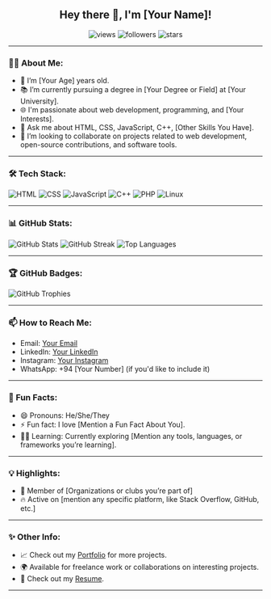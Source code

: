 <h2 align="center">Hey there 👋, I'm [Your Name]!</h2>

<p align="center">
  <img src="https://komarev.com/ghpvc/?username=your-username&color=brightgreen" alt="views">
  <img src="https://img.shields.io/github/followers/your-username?label=Follow" alt="followers">
  <img src="https://img.shields.io/github/stars/your-username?affiliations=OWNER%2CCOLLABORATOR" alt="stars">
</p>

---

### 👨‍💻 About Me:
- 🌱 I’m [Your Age] years old.
- 📚 I’m currently pursuing a degree in [Your Degree or Field] at [Your University].
- 🌐 I'm passionate about web development, programming, and [Your Interests].
- 💬 Ask me about HTML, CSS, JavaScript, C++, [Other Skills You Have].
- 🤝 I’m looking to collaborate on projects related to web development, open-source contributions, and software tools.

---

### 🛠️ Tech Stack:
<p>
  <img src="https://img.shields.io/badge/HTML-E34F26?style=for-the-badge&logo=html5&logoColor=white" alt="HTML">
  <img src="https://img.shields.io/badge/CSS-1572B6?style=for-the-badge&logo=css3&logoColor=white" alt="CSS">
  <img src="https://img.shields.io/badge/JavaScript-323330?style=for-the-badge&logo=javascript&logoColor=F7DF1E" alt="JavaScript">
  <img src="https://img.shields.io/badge/C++-00599C?style=for-the-badge&logo=cplusplus&logoColor=white" alt="C++">
  <img src="https://img.shields.io/badge/PHP-777BB4?style=for-the-badge&logo=php&logoColor=white" alt="PHP">
  <img src="https://img.shields.io/badge/Linux-FCC624?style=for-the-badge&logo=linux&logoColor=black" alt="Linux">
  <!-- Add more badges based on your skills -->
</p>

---

### 📊 GitHub Stats:
<p>
  <img src="https://github-readme-stats.vercel.app/api?username=your-username&show_icons=true&theme=radical" alt="GitHub Stats">
  <img src="https://github-readme-streak-stats.herokuapp.com/?user=your-username&theme=radical" alt="GitHub Streak">
  <img src="https://github-readme-stats.vercel.app/api/top-langs/?username=your-username&layout=compact&theme=radical" alt="Top Languages">
</p>

---

### 🏆 GitHub Badges:
<p>
  <img src="https://github-profile-trophy.vercel.app/?username=your-username&theme=onedark&margin-w=15&margin-h=15" alt="GitHub Trophies">
</p>

---

### 📫 How to Reach Me:
- Email: [Your Email](mailto:your-email@example.com)
- LinkedIn: [Your LinkedIn](https://www.linkedin.com/in/your-username/)
- Instagram: [Your Instagram](https://www.instagram.com/your-username/)
- WhatsApp: +94 [Your Number] (if you'd like to include it)

---

### 🌱 Fun Facts:
- 😄 Pronouns: He/She/They
- ⚡ Fun fact: I love [Mention a Fun Fact About You].
- 🧑‍💻 Learning: Currently exploring [Mention any tools, languages, or frameworks you’re learning].

---

### 💡 Highlights:
- 🌟 Member of [Organizations or clubs you’re part of]
- 🔥 Active on [mention any specific platform, like Stack Overflow, GitHub, etc.]

---

### ✨ Other Info:
- 📈 Check out my [Portfolio](https://your-portfolio-link.com) for more projects.
- 🌍 Available for freelance work or collaborations on interesting projects.
- 📄 Check out my [Resume](https://link-to-your-resume.com).

---

<!-- Replace 'your-username' with your actual GitHub username and update links accordingly. -->

